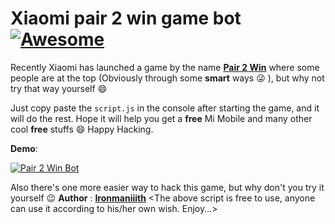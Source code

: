 # Xiaomi pair 2 win game bot  [![Awesome](https://cdn.rawgit.com/sindresorhus/awesome/d7305f38d29fed78fa85652e3a63e154dd8e8829/media/badge.svg)](https://github.com//ironmaniiith/Github-profile-name-writer/star)

Recently Xiaomi has launched a game by the name [**Pair 2 Win**](http://www.mi.com/in/events/2ndanniversary/playgame/) where some people are at the top (Obviously through some **smart** ways :stuck_out_tongue_winking_eye:  ), but why not try that way yourself :smile:

Just copy paste the `script.js` in the console after starting the game, and it will do the rest.
Hope it will help you get a __free__ Mi Mobile and many other cool __free__ stuffs :smile: 
Happy Hacking.


**Demo**:

[![Pair 2 Win Bot](http://img.youtube.com/vi/a7SKmzOlthw/0.jpg)](http://www.youtube.com/watch?v=a7SKmzOlthw "Pair 2 Win Bot")

Also there's one more easier way to hack this game, but why don't you try it yourself :wink:
**Author** : [**Ironmaniiith**](https://github.com/ironmaniiith)
&lt;The above script is free to use, anyone can use it according to his/her own wish. Enjoy...&gt;